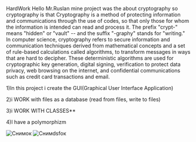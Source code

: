 HardWork Hello Mr.Ruslan mine project was the about cryptography so cryptography is that Cryptography is a method of protecting information and communications through the use of codes, so that only those for whom the information is intended can read and process it. The prefix "crypt-" means "hidden" or "vault" -- and the suffix "-graphy" stands for "writing." In computer science, cryptography refers to secure information and communication techniques derived from mathematical concepts and a set of rule-based calculations called algorithms, to transform messages in ways that are hard to decipher. These deterministic algorithms are used for cryptographic key generation, digital signing, verification to protect data privacy, web browsing on the internet, and confidential communications such as credit card transactions and email.

1)In this project i create the GUI(Graphical User Interface Application)

2)i WORK with files as a database (read from files, write to files)

3)i WORK WITH CLASSES**

4)I have a polymorphizm


![Снимок](https://user-images.githubusercontent.com/65685745/98451677-24a95e80-2172-11eb-8ce3-a3419aec4206.PNG)  ![Снимdsfок](https://user-images.githubusercontent.com/65685745/98451698-6934fa00-2172-11eb-8fa0-8f5a8e7f56f0.PNG)   
